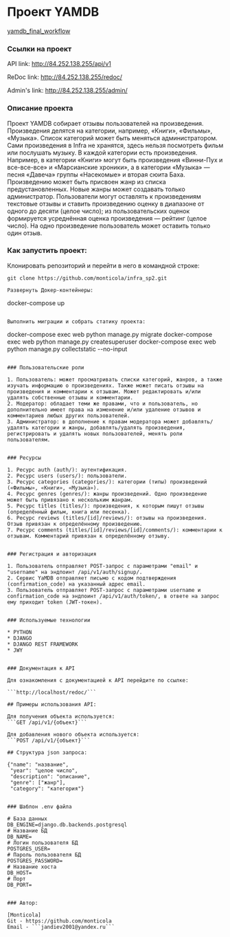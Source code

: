 # Проект YAMDB

[yamdb_final_workflow](https://github.com/monticola/yamdb_final/actions/workflows/yamdb_workflow.yaml/badge.svg)

### Ссылки на проект

API link: http://84.252.138.255/api/v1

ReDoc link: http://84.252.138.255/redoc/

Admin's link: http://84.252.138.255/admin/

### Описание проекта

Проект YAMDB собирает отзывы пользователей на произведения. Произведения делятся на категории, например, «Книги», «Фильмы», «Музыка». Список категорий может быть меняться администратором.
Сами произведения в Infra не хранятся, здесь нельзя посмотреть фильм или послушать музыку.
В каждой категории есть произведения. Например, в категории «Книги» могут быть произведения «Винни-Пух и все-все-все» и «Марсианские хроники», а в категории «Музыка» — песня «Давеча» группы «Насекомые» и вторая сюита Баха.
Произведению может быть присвоен жанр из списка предустановленных. Новые жанры может создавать только администратор.
Пользователи могут оставлять к произведениям текстовые отзывы и ставить произведению оценку в диапазоне от одного до десяти (целое число); из пользовательских оценок формируется усреднённая оценка произведения — рейтинг (целое число). На одно произведение пользователь может оставить только один отзыв.


### Как запустить проект:

Клонировать репозиторий и перейти в него в командной строке:

```
git clone https://github.com/monticola/infra_sp2.git
```

```
Развернуть Докер-контейнеры:
```
docker-compose up
```

Выполнить миграции и собрать статику проекта:
```
docker-compose exec web python manage.py migrate
docker-compose exec web python manage.py createsuperuser
docker-compose exec web python manage.py collectstatic --no-input
```

### Пользовательские роли

1. Пользователь: может просматривать списки категорий, жанров, а также изучать информацию о произведениях. Также может писать отзывы на произведения и комментарии к отзывам. Может редактировать и/или удалять собственные отзывы и комментарии.
2. Модератор: обладает теми же правами, что и пользователь, но дополнительно имеет права на изменение и/или удаление отзывов и комментариев любых других пользователей.
3. Администратор: в дополнение к правам модератора может добавлять/удалять категории и жанры, добавлять/удалять произведения, регистрировать и удалять новых пользователей, менять роли пользователям.


### Ресурсы

1. Ресурс auth (auth/): аутентификация.
2. Ресурс users (users/): пользователи.
3. Ресурс categories (categories/): категории (типы) произведений («Фильмы», «Книги», «Музыка»).
4. Ресурс genres (genres/): жанры произведений. Одно произведение может быть привязано к нескольким жанрам.
5. Ресурс titles (titles/): произведения, к которым пишут отзывы (определённый фильм, книга или песенка).
6. Ресурс reviews (titles/[id]/reviews/): отзывы на произведения. Отзыв привязан к определённому произведению.
7. Ресурс comments (titles/[id]/reviews/[id]/comments/): комментарии к отзывам. Комментарий привязан к определённому отзыву.


### Регистрация и авторизация

1. Пользователь отправляет POST-запрос с параметрами "email" и "username" на эндпоинт /api/v1/auth/signup/.
2. Сервис YaMDB отправляет письмо с кодом подтверждения (confirmation_code) на указанный адрес email.
3. Пользователь отправляет POST-запрос с параметрами username и confirmation_code на эндпоинт /api/v1/auth/token/, в ответе на запрос ему приходит token (JWT-токен).


### Используемые технологии

* PYTHON
* DJANGO
* DJANGO REST FRAMEWORK
* JWY


### Документация к API

Для ознакомления с документацией к API перейдите по ссылке:

```http://localhost/redoc/```

## Примеры использования API:

Для получения объекта используется:
```GET /api/v1/{объект}```

Для добавления нового объекта используется:
```POST /api/v1/{объект}```

## Структура json запроса:

{"name": "название",
 "year": "целое число",
 "description": "описание",
 "genre": ["жанр"],
 "category": "категория"}


### Шаблон .env файла

# База данных
DB_ENGINE=django.db.backends.postgresql
# Название БД
DB_NAME=
# Логин пользователя БД
POSTGRES_USER=
# Пароль пользователя БД
POSTGRES_PASSWORD=
# Название хоста
DB_HOST=
# Порт
DB_PORT=


### Автор:

[Monticola]
Git - https://github.com/monticola
Email - ```jandiev2001@yandex.ru```
